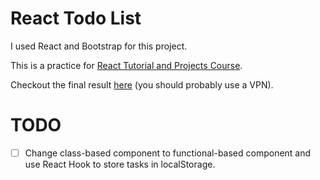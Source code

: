 # React Todo List

I used React and Bootstrap for this project.

This is a practice for [React Tutorial and Projects Course](https://www.udemy.com/course/react-tutorial-and-projects-course/).

Checkout the final result [here](https://amirhosseinnouri-react-todo-list.netlify.app/) (you should probably use a VPN).

# TODO

- [ ] Change class-based component to functional-based component and use React Hook to store tasks in localStorage.

